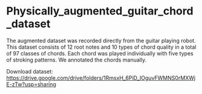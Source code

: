 # Physically_augmented_guitar_chord_dataset

The augmented dataset was recorded directly from the guitar playing robot.
This dataset consists of 12 root notes and 10 types of chord quality in a total of 97 classes of chords. 
Each chord was played individually with five types of stroking patterns.
We annotated the chords manually.

Download dataset: https://drive.google.com/drive/folders/1RmsxH_6PiD_IOguvFWMNS0rMXWjE-zTw?usp=sharing
